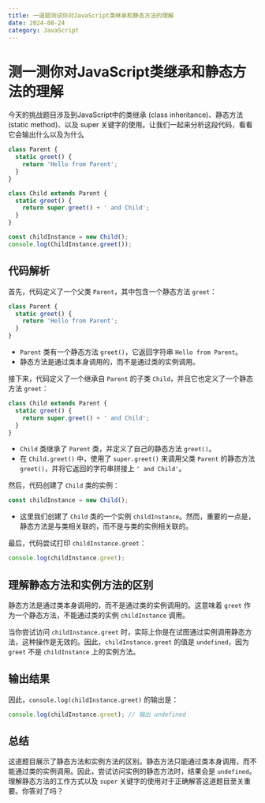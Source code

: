 ```yaml
---
title: 一道题测试你对JavaScript类继承和静态方法的理解
date: 2024-08-24
category: JavaScript
---
```


# 测一测你对JavaScript类继承和静态方法的理解

今天的挑战题目涉及到JavaScript中的类继承 (class inheritance)、静态方法 (static method)、以及 super 关键字的使用。让我们一起来分析这段代码，看看它会输出什么以及为什么

```javascript
class Parent {
  static greet() {
    return 'Hello from Parent';
  }
}

class Child extends Parent {
  static greet() {
    return super.greet() + ' and Child';
  }
}

const childInstance = new Child();
console.log(ChildInstance.greet());
```

## 代码解析

首先，代码定义了一个父类 `Parent`，其中包含一个静态方法 `greet`：

```javascript
class Parent {
  static greet() {
    return 'Hello from Parent';
  }
}
```

- `Parent` 类有一个静态方法 `greet()`，它返回字符串 `Hello from Parent`。
- 静态方法是通过类本身调用的，而不是通过类的实例调用。

接下来，代码定义了一个继承自 `Parent` 的子类 `Child`，并且它也定义了一个静态方法 `greet`：

```javascript
class Child extends Parent {
  static greet() {
    return super.greet() + ' and Child';
  }
}
```
- `Child` 类继承了 `Parent` 类，并定义了自己的静态方法 `greet()`。
- 在 `Child.greet()` 中，使用了 `super.greet()` 来调用父类 `Parent` 的静态方法 `greet()`，并将它返回的字符串拼接上 `' and Child'`。

然后，代码创建了 `Child` 类的实例：

```javascript
const childInstance = new Child();
```
- 这里我们创建了 `Child` 类的一个实例 `childInstance`。然而，重要的一点是，静态方法是与类相关联的，而不是与类的实例相关联的。

最后，代码尝试打印 `childInstance.greet`：

```javascript
console.log(childInstance.greet);
```

## 理解静态方法和实例方法的区别

静态方法是通过类本身调用的，而不是通过类的实例调用的。这意味着 `greet` 作为一个静态方法，不能通过类的实例 `childInstance` 调用。

当你尝试访问 `childInstance.greet` 时，实际上你是在试图通过实例调用静态方法，这种操作是无效的。因此，`childInstance.greet` 的值是 `undefined`，因为 `greet` 不是 `childInstance` 上的实例方法。

## 输出结果

因此，`console.log(childInstance.greet)` 的输出是：

```javascript
console.log(childInstance.greet); // 输出 undefined
```

## 总结

这道题目展示了静态方法和实例方法的区别。静态方法只能通过类本身调用，而不能通过类的实例调用。因此，尝试访问实例的静态方法时，结果会是 `undefined`。理解静态方法的工作方式以及 `super` 关键字的使用对于正确解答这道题目至关重要。你答对了吗？
